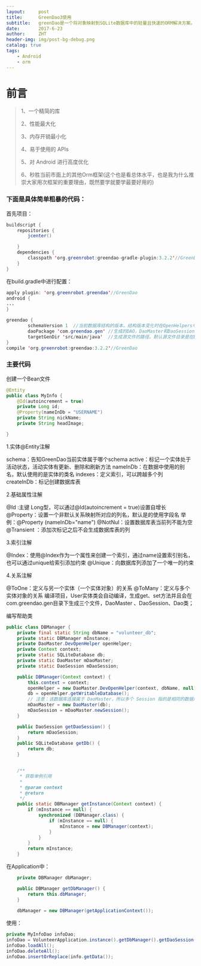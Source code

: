 ```yaml
---
layout:     post
title:      GreenDao3使用
subtitle:   greenDao是一个将对象映射到SQLite数据库中的轻量且快速的ORM解决方案。
date:       2017-6-23
author:     ZHT
header-img: img/post-bg-debug.png
catalog: true
tags:
    - Android
    - orm
---
```


# 前言

>  1、一个精简的库
>  
>  2、性能最大化
>  
>  3、内存开销最小化
>  
>  4、易于使用的 APIs
>  
>  5、对 Android 进行高度优化
>  
>  6、秒胜当前市面上的其他Orm框架(这个也是看总体水平，也是我为什么推崇大家用次框架的重要理由，既然要学就要学最要好用的)


  ### 下面是具体简单粗暴的代码：

首先项目：

```java
buildscript {
    repositories {
        jcenter()

    }
    dependencies {
        classpath 'org.greenrobot:greendao-gradle-plugin:3.2.2'//GreenDao
    }
}
```
在build.gradle中进行配置：
```java
apply plugin: 'org.greenrobot.greendao'//GreenDao
android {
...
}

greendao {
        schemaVersion 1  //当前数据库结构的版本。结构版本变化时在OpenHelpers中被使用到。当你改变实体或者数据的结构时，这个值应该增加。
        daoPackage 'com.greendao.gen' //生成的DAO，DaoMaster和DaoSession的包名。默认是实体的包名。 
        targetGenDir 'src/main/java'  //生成源文件的路径。默认源文件目录是在build目录中的(build/generated/source/greendao)。
}
compile 'org.greenrobot:greendao:3.2.2'//GreenDao
```


### 主要代码

创建一个Bean文件

```java
@Entity
public class MyInfo {
    @Id(autoincrement = true)
    private Long id;
    @Property(nameInDb = "USERNAME")
    private String nickName;
    private String headImage;

}
```





1.实体@Entity注解

schema：告知GreenDao当前实体属于哪个schema
active：标记一个实体处于活动状态，活动实体有更新、删除和刷新方法
nameInDb：在数据中使用的别名，默认使用的是实体的类名
indexes：定义索引，可以跨越多个列
createInDb：标记创建数据库表

2.基础属性注解

@Id :主键 Long型，可以通过@Id(autoincrement = true)设置自增长
@Property：设置一个非默认关系映射所对应的列名，默认是的使用字段名 举例：@Property (nameInDb="name")
@NotNul：设置数据库表当前列不能为空
@Transient ：添加次标记之后不会生成数据库表的列

3.索引注解

@Index：使用@Index作为一个属性来创建一个索引，通过name设置索引别名，也可以通过unique给索引添加约束
@Unique：向数据库列添加了一个唯一的约束

4.关系注解

@ToOne：定义与另一个实体（一个实体对象）的关系
@ToMany：定义与多个实体对象的关系
编译项目，User实体类会自动编译，生成get、set方法并且会在com.greendao.gen目录下生成三个文件，DaoMaster 、DaoSession、Dao类；


编写帮助类

```java
public class DBManager {
    private final static String dbName = "volunteer_db";
    private static DBManager mInstance;
    private DaoMaster.DevOpenHelper openHelper;
    private Context context;
    private static SQLiteDatabase db;
    private static DaoMaster mDaoMaster;
    private static DaoSession mDaoSession;

    public DBManager(Context context) {
        this.context = context;
        openHelper = new DaoMaster.DevOpenHelper(context, dbName, null);
        db = openHelper.getWritableDatabase();
        // 注意：该数据库连接属于 DaoMaster，所以多个 Session 指的是相同的数据库连接。
        mDaoMaster = new DaoMaster(db);
        mDaoSession = mDaoMaster.newSession();
    }

    public DaoSession getDaoSession() {
        return mDaoSession;
    }
    public SQLiteDatabase getDb() {
        return db;
    }


    /**
     * 获取单例引用
     *
     * @param context
     * @return
     */
    public static DBManager getInstance(Context context) {
        if (mInstance == null) {
            synchronized (DBManager.class) {
                if (mInstance == null) {
                    mInstance = new DBManager(context);
                }
            }
        }
        return mInstance;
    }


```



在Application中：
```java
    private DBManager dbManager;

    public DBManager getDbManager() {
        return this.dbManager;
    }
    
    dbManager = new DBManager(getApplicationContext());
```


使用：
```java
private MyInfoDao infoDao;
infoDao = VolunteerApplication.instance().getDbManager().getDaoSession().getMyInfoDao();
infoDao.loadAll();
infoDao.deleteAll();
infoDao.insertOrReplace(info.getData());
```